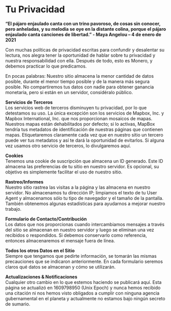 # Tu Privacidad

**“El pájaro enjaulado canta con un trino pavoroso, de cosas sin conocer, pero anheladas, y su melodía se oye en la distante colina, porque el pájaro enjaulado canta canciones de libertad.” - Maya Angelou – 4 de enero de 2021**

Con muchas políticas de privacidad escritas para confundir y desalentar su lectura, nos alegra tener la oportunidad de hablar sobre tu privacidad y nuestra responsabilidad con ella. Después de todo, esto es Monero, y debemos practicar lo que predicamos.

En pocas palabras: Nuestro sitio almacena la menor cantidad de datos posible, durante el menor tiempo posible y de la manera más segura posible. No compartiremos tus datos con nadie para obtener ganancia monetaria, pero si están en un servidor, considéralo público.

**Servicios de Terceros**  
Los servicios web de terceros disminuyen tu privacidad, por lo que detestamos su uso. La única excepción son los servicios de Mapbox, Inc. y Mapbox International, Inc. que nos proporcionan mosaicos de mapas. Nuestros mapas están dehabilitados por defecto; si lo activas, MapBox tendría tus metadatos de identificación de nuestras páginas que contienen mapas. Etiquetaremos claramente cada vez que en nuestro sitio un tercero puede ver tus metadatos y así te dará la oportunidad de evitarlos. Si alguna vez usamos otro servicio de terceros, lo divulgaremos aquí.

**Cookies**  
Tenemos una cookie de suscripción que almacena un ID generado. Este ID almacena las preferencias de tu sitio en nuestro servidor. Es opcional, su objetivo es simplemente facilitar el uso de nuestro sitio.

**Rastreo/Informes**  
Nuestro sitio rastrea las visitas a la página y las almacena en nuestro servidor. No almacenamos tu dirección IP; limpiamos el texto de tu User Agent y almacenamos sólo tu tipo de navegador y el  tamaño de la pantalla. También obtenemos algunas estadísticas para ayudarnos a mejorar nuestro trabajo.

**Formulario de Contacto/Contribución**  
Los datos que nos proporcionas cuando intercambiamos mensajes a través del sitio se almacenan en nuestro servidor y luego se eliminan una vez recibidos o respondidos. Si debemos conservarlo como referencia, entonces almacenaremos el mensaje fuera de línea.

**Todos los otros Datos en el Sitio**  
Siempre que tengamos que pedirte información, se tomarán las mismas precauciones que se indicaron anteriormente. En cada formulario seremos claros qué datos se almacenan y cómo se utilizarán.

**Actualizaciones & Notificaciones**  
Cualquier otro cambio en lo que estemos haciendo se publicará aquí. Esta página se actualizó en 1609798950 (Unix Epoch) y nunca hemos recibido una citación ni nos hemos visto obligados a cumplir con ninguna agencia gubernamental en el planeta y actualmente no estamos bajo ningún secreto de sumario.
